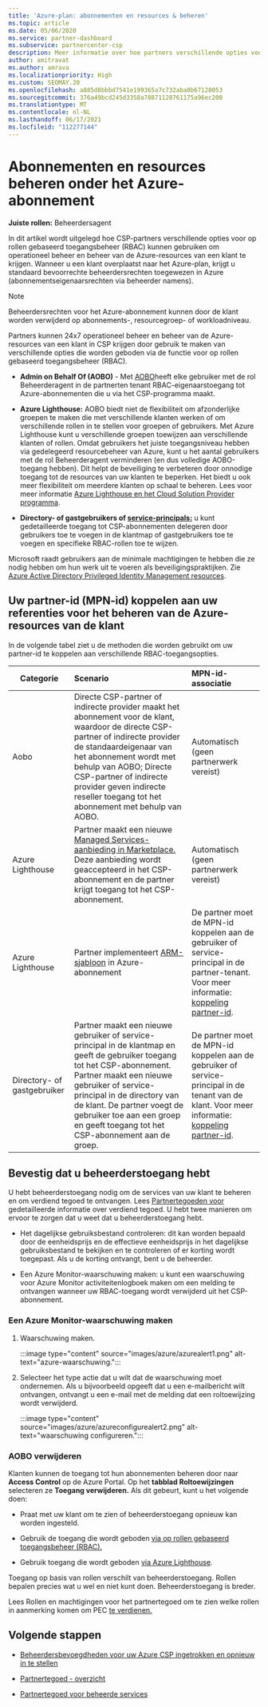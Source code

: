 ```yaml
---
title: 'Azure-plan: abonnementen en resources & beheren'
ms.topic: article
ms.date: 05/06/2020
ms.service: partner-dashboard
ms.subservice: partnercenter-csp
description: Meer informatie over hoe partners verschillende opties voor op rollen gebaseerd toegangsbeheer (RBAC) kunnen gebruiken om operationeel beheer en beheer van de Azure-resources van een klant te krijgen.
author: amitravat
ms.author: amrava
ms.localizationpriority: High
ms.custom: SEOMAY.20
ms.openlocfilehash: a885d8bbbd7541e199365a7c732aba0b67128053
ms.sourcegitcommit: 376a49bcd245d3358a78871128761175a96ec200
ms.translationtype: MT
ms.contentlocale: nl-NL
ms.lasthandoff: 06/17/2021
ms.locfileid: "112277144"
---
```

# <a name="manage-subscriptions-and-resources-under-the-azure-plan"></a>Abonnementen en resources beheren onder het Azure-abonnement

**Juiste rollen:** Beheerdersagent


In dit artikel wordt uitgelegd hoe CSP-partners verschillende opties voor op rollen gebaseerd toegangsbeheer (RBAC) kunnen gebruiken om operationeel beheer en beheer van de Azure-resources van een klant te krijgen. Wanneer u een klant overplaatst naar het Azure-plan, krijgt u standaard bevoorrechte beheerdersrechten toegewezen in Azure (abonnementseigenaarsrechten via beheerder namens).

 > [!NOTE]
 > Beheerdersrechten voor het Azure-abonnement kunnen door de klant worden verwijderd op abonnements-, resourcegroep- of workloadniveau. 

 Partners kunnen 24x7 operationeel beheer en beheer van de Azure-resources van een klant in CSP krijgen door gebruik te maken van verschillende opties die worden geboden via de functie voor op rollen gebaseerd toegangsbeheer (RBAC). 

- **Admin on Behalf Of (AOBO)** - Met [AOBO](https://channel9.msdn.com/Series/cspdev/Module-11-Admin-On-Behalf-Of-AOBO)heeft elke gebruiker met de rol Beheerderagent in de partnerten tenant RBAC-eigenaarstoegang tot Azure-abonnementen die u via het CSP-programma maakt.

- **Azure Lighthouse:** AOBO biedt niet de flexibiliteit om afzonderlijke groepen te maken die met verschillende klanten werken of om verschillende rollen in te stellen voor groepen of gebruikers. Met Azure Lighthouse kunt u verschillende groepen toewijzen aan verschillende klanten of rollen. Omdat gebruikers het juiste toegangsniveau hebben via gedelegeerd resourcebeheer van Azure, kunt u het aantal gebruikers met de rol Beheerderagent verminderen (en dus volledige AOBO-toegang hebben). Dit helpt de beveiliging te verbeteren door onnodige toegang tot de resources van uw klanten te beperken. Het biedt u ook meer flexibiliteit om meerdere klanten op schaal te beheren. Lees voor meer informatie [Azure Lighthouse en het Cloud Solution Provider programma](/azure/lighthouse/concepts/cloud-solution-provider).

- **Directory- of gastgebruikers of [service-principals:](/azure/active-directory/develop/app-objects-and-service-principals)** u kunt gedetailleerde toegang tot CSP-abonnementen delegeren door gebruikers toe te voegen in de klantmap of gastgebruikers toe te voegen en specifieke RBAC-rollen toe te wijzen.

Microsoft raadt gebruikers aan de minimale machtigingen te hebben die ze nodig hebben om hun werk uit te voeren als beveiligingspraktijken. Zie [Azure Active Directory Privileged Identity Management resources](/azure/active-directory/privileged-identity-management/pim-configure).

## <a name="link-your-partner-id-mpn-id-to-your-credentials-for-managing-customers-azure-resources"></a>Uw partner-id (MPN-id) koppelen aan uw referenties voor het beheren van de Azure-resources van de klant

In de volgende tabel ziet u de methoden die worden gebruikt om uw partner-id te koppelen aan verschillende RBAC-toegangsopties.

|**Categorie**   |**Scenario**   |**MPN-id-associatie**|
|-----------------|:------------------------|:------------------|
|Aobo   |Directe CSP-partner of indirecte provider maakt het abonnement voor de klant, waardoor de directe CSP-partner of indirecte provider de standaardeigenaar van het abonnement wordt met behulp van AOBO; Directe CSP-partner of indirecte provider geven indirecte reseller toegang tot het abonnement met behulp van AOBO.|Automatisch (geen partnerwerk vereist)|
|Azure Lighthouse|Partner maakt een nieuwe [Managed Services-aanbieding in Marketplace.](/azure/lighthouse/concepts/managed-services-offers) Deze aanbieding wordt geaccepteerd in het CSP-abonnement en de partner krijgt toegang tot het CSP-abonnement.|Automatisch (geen partnerwerk vereist)|
|Azure Lighthouse|Partner implementeert [ARM-sjabloon](/azure/lighthouse/how-to/onboard-customer) in Azure-abonnement|De partner moet de MPN-id koppelen aan de gebruiker of service-principal in de partner-tenant. Voor meer informatie: [koppeling partner-id](/azure/billing/billing-partner-admin-link-started).|
|Directory- of gastgebruiker|Partner maakt een nieuwe gebruiker of service-principal in de klantmap en geeft de gebruiker toegang tot het CSP-abonnement. Partner maakt een nieuwe gebruiker of service-principal in de directory van de klant. De partner voegt de gebruiker toe aan een groep en geeft toegang tot het CSP-abonnement aan de groep.|De partner moet de MPN-id koppelen aan de gebruiker of service-principal in de tenant van de klant. Voor meer informatie: [koppeling partner-id](/azure/billing/billing-partner-admin-link-started).|

## <a name="confirm-that-you-have-admin-access"></a>Bevestig dat u beheerderstoegang hebt

U hebt beheerderstoegang nodig om de services van uw klant te beheren en om verdiend tegoed te ontvangen. Lees [Partnertegoeden voor](partner-earned-credit.md) gedetailleerde informatie over verdiend tegoed. U hebt twee manieren om ervoor te zorgen dat u weet dat u beheerderstoegang hebt.

- Het dagelijkse gebruiksbestand controleren: dit kan worden bepaald door de eenheidsprijs en de effectieve eenheidsprijs in het dagelijkse gebruiksbestand te bekijken en te controleren of er korting wordt toegepast. Als u de korting ontvangt, bent u de beheerder.

- Een Azure Monitor-waarschuwing maken: u kunt een [](/azure/azure-monitor/platform/alerts-activity-log) waarschuwing voor Azure Monitor activiteitenlogboek maken om een melding te ontvangen wanneer uw RBAC-toegang wordt verwijderd uit het CSP-abonnement.

### <a name="create-an-azure-monitor-alert"></a>Een Azure Monitor-waarschuwing maken

1. Waarschuwing maken.

   :::image type="content" source="images/azure/azurealert1.png" alt-text="azure-waarschuwing.":::

2. Selecteer het type actie dat u wilt dat de waarschuwing moet ondernemen. Als u bijvoorbeeld opgeeft dat u een e-mailbericht wilt ontvangen, ontvangt u een e-mail met de melding dat een roltoewijzing wordt verwijderd.

   :::image type="content" source="images/azure/azureconfigurealert2.png" alt-text="waarschuwing configureren.":::

### <a name="aobo-removal"></a>AOBO verwijderen

Klanten kunnen de toegang tot hun abonnementen beheren door naar **Access Control** op de Azure Portal. Op het **tabblad Roltoewijzingen** selecteren ze **Toegang verwijderen.** Als dit gebeurt, kunt u het volgende doen:

- Praat met uw klant om te zien of beheerderstoegang opnieuw kan worden ingesteld.

- Gebruik de toegang die wordt geboden [via op rollen gebaseerd toegangsbeheer (RBAC).](/azure/role-based-access-control/overview)

- Gebruik toegang die wordt geboden [via Azure Lighthouse](https://azure.microsoft.com/services/azure-lighthouse/).

Toegang op basis van rollen verschilt van beheerderstoegang. Rollen bepalen precies wat u wel en niet kunt doen. Beheerderstoegang is breder.

Lees Rollen en machtigingen voor het partnertegoed om te zien welke rollen in aanmerking komen om PEC [te verdienen.](https://query.prod.cms.rt.microsoft.com/cms/api/am/binary/RE3QuW2)

## <a name="next-steps"></a>Volgende stappen

- [Beheerdersbevoegdheden voor uw Azure CSP ingetrokken en opnieuw in te stellen](revoke-reinstate-csp.md)

- [Partnertegoed - overzicht](partner-earned-credit.md)

- [Partnertegoed voor beheerde services](partner-earned-credit-explanation.md)